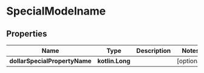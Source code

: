 
# SpecialModelname

## Properties
Name | Type | Description | Notes
------------ | ------------- | ------------- | -------------
**dollarSpecialPropertyName** | **kotlin.Long** |  |  [optional]



